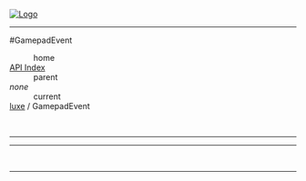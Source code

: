 
[![Logo](../../images/logo.png)](../../index.html)

---

#GamepadEvent


&emsp;&emsp;&emsp;home   
[API Index](../../api/index.html#luxe)   
&emsp;&emsp;&emsp;parent    
_none_   
&emsp;&emsp;&emsp;current    
[luxe](./) / GamepadEvent

<br/>

---




---



&nbsp;
&nbsp;
&nbsp;

---  


&nbsp;   
&nbsp;   